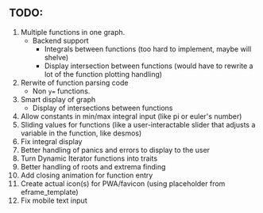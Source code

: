 ## TODO:
1. Multiple functions in one graph.
	- Backend support
		- Integrals between functions (too hard to implement, maybe will shelve)
		- Display intersection between functions (would have to rewrite a lot of the function plotting handling)
2. Rerwite of function parsing code
	- Non `y=` functions.
3. Smart display of graph
	- Display of intersections between functions
4. Allow constants in min/max integral input (like pi or euler's number)
5. Sliding values for functions (like a user-interactable slider that adjusts a variable in the function, like desmos)
6. Fix integral display
7. Better handling of panics and errors to display to the user
8. Turn Dynamic Iterator functions into traits
9. Better handling of roots and extrema finding
10. Add closing animation for function entry
11. Create actual icon(s) for PWA/favicon (using placeholder from eframe_template)
12. Fix mobile text input
